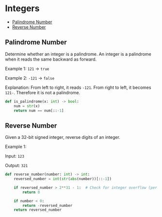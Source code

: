 # Integers

* [Palindrome Number](#palindrome-number)
* [Reverse Number](#reverse-number)

## Palindrome Number

Determine whether an integer is a palindrome. An integer is a palindrome when it reads the same backward as forward.

Example 1: `121` -> `true`

Example 2: `-121` -> `false`

Explanation: From left to right, it reads `-121`. From right to left, it becomes `121-`. Therefore it is not a palindrome.

```python
def is_palindrome(x: int) -> bool:
    num = str(x)
    return num == num[::-1]
```

## Reverse Number

Given a 32-bit signed integer, reverse digits of an integer.

Example 1:

Input: `123`

Output: `321`

```python
def reverse_number(number: int) -> int:
    reversed_number = int(str(abs(number))[::-1])

    if reversed_number > 2**31 - 1:  # Check for integer overflow (per question)
        return 0

    if number < 0:
        return -reversed_number
    return reversed_number
```
